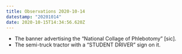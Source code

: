 ```yaml
---
title: Observations 2020-10-14
datestamp: "20201014"
date: 2020-10-15T14:34:56.620Z
---
```

- The banner advertising the “National Collage of Phlebotomy” [sic].
- The semi-truck tractor with a “STUDENT DRIVER” sign on it.